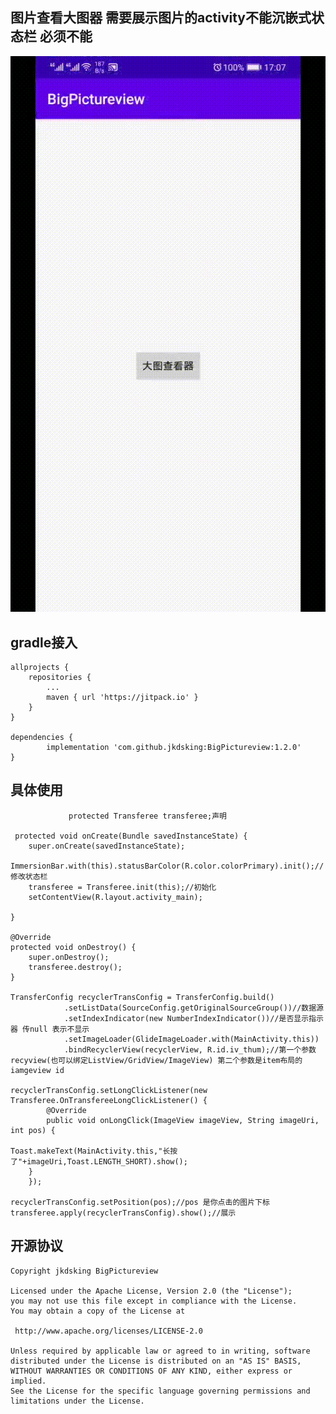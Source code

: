 ## 图片查看大图器 需要展示图片的activity不能沉嵌式状态栏 必须不能


![image](https://github.com/jkdsking/BigPictureview/blob/master/test1.gif)


## gradle接入

	allprojects {
		repositories {
			...
			maven { url 'https://jitpack.io' }
		}
	}
	
	dependencies {
	        implementation 'com.github.jkdsking:BigPictureview:1.2.0'
	}
 ## 具体使用
                 protected Transferee transferee;声明
     
     protected void onCreate(Bundle savedInstanceState) {
        super.onCreate(savedInstanceState);
        ImmersionBar.with(this).statusBarColor(R.color.colorPrimary).init();//修改状态栏
        transferee = Transferee.init(this);//初始化
        setContentView(R.layout.activity_main);

    }
   
    @Override
    protected void onDestroy() {
        super.onDestroy();
        transferee.destroy();
    }
    
    TransferConfig recyclerTransConfig = TransferConfig.build()
                .setListData(SourceConfig.getOriginalSourceGroup())//数据源
                .setIndexIndicator(new NumberIndexIndicator())//是否显示指示器 传null 表示不显示
                .setImageLoader(GlideImageLoader.with(MainActivity.this))
                .bindRecyclerView(recyclerView, R.id.iv_thum);//第一个参数 recyview(也可以绑定ListView/GridView/ImageView) 第二个参数是item布局的iamgeview id 

    recyclerTransConfig.setLongClickListener(new Transferee.OnTransfereeLongClickListener() {
            @Override
            public void onLongClick(ImageView imageView, String imageUri, int pos) {

    Toast.makeText(MainActivity.this,"长按了"+imageUri,Toast.LENGTH_SHORT).show();
        }
        });
	
    recyclerTransConfig.setPosition(pos);//pos 是你点击的图片下标
    transferee.apply(recyclerTransConfig).show();//展示
    
    
    



## 开源协议
```
Copyright jkdsking BigPictureview

Licensed under the Apache License, Version 2.0 (the "License");
you may not use this file except in compliance with the License.
You may obtain a copy of the License at

 http://www.apache.org/licenses/LICENSE-2.0

Unless required by applicable law or agreed to in writing, software
distributed under the License is distributed on an "AS IS" BASIS,
WITHOUT WARRANTIES OR CONDITIONS OF ANY KIND, either express or implied.
See the License for the specific language governing permissions and
limitations under the License.
```        
